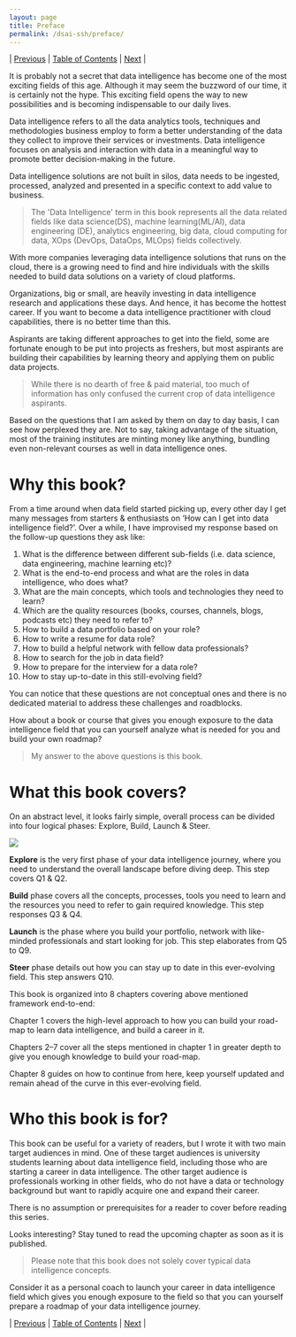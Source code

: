 ```yaml
---
layout: page
title: Preface
permalink: /dsai-ssh/preface/
---
```


| [Previous](https://ankit-rathi.github.io/dsai-ssh/about-the-author/)  | [Table of Contents](https://ankit-rathi.github.io/dsai-ssh/) | [Next](https://ankit-rathi.github.io/dsai-ssh/understanding-the-big-picture/)  |


It is probably not a secret that data intelligence has become one of the most exciting fields of this age. Although it may seem the buzzword of our time, it is certainly not the hype. This exciting field opens the way to new possibilities and is becoming indispensable to our daily lives. 

Data intelligence refers to all the data analytics tools, techniques and methodologies business employ to form a better understanding of the data they collect to improve their services or investments. Data intelligence focuses on analysis and interaction with data in a meaningful way to promote better decision-making in the future.

Data intelligence solutions are not built in silos, data needs to be ingested, processed, analyzed and presented in a specific context to add value to business.

> The 'Data Intelligence' term in this book represents all the data related fields like data science(DS), machine learning(ML/AI), data engineering (DE), analytics engineering, big data, cloud computing for data, XOps (DevOps, DataOps, MLOps) fields collectively. 

With more companies leveraging data intelligence solutions that runs on the cloud, there is a growing need to find and hire individuals with the skills needed to build data solutions on a variety of cloud platforms. 

Organizations, big or small, are heavily investing in data intelligence research and applications these days. And hence, it has become the hottest career. If you want to become a data intelligence practitioner with cloud capabilities, there is no better time than this. 

Aspirants are taking different approaches to get into the field, some are fortunate enough to be put into projects as freshers, but most aspirants are building their capabilities by learning theory and applying them on public data projects.

> While there is no dearth of free & paid material, too much of information has only confused the current crop of data intelligence aspirants.

Based on the questions that I am asked by them on day to day basis, I can see how perplexed they are. Not to say, taking advantage of the situation, most of the training institutes are minting money like anything, bundling even non-relevant courses as well in data intelligence ones.

# Why this book?

From a time around when data field started picking up, every other day I get many messages from starters & enthusiasts on ‘How can I get into data intelligence field?’. Over a while, I have improvised my response based on the follow-up questions they ask like: 

1. What is the difference between different sub-fields (i.e. data science, data engineering, machine learning etc)? 
2. What is the end-to-end process and what are the roles in data intelligence, who does what? 
3. What are the main concepts, which tools and technologies they need to learn? 
4. Which are the quality resources (books, courses, channels, blogs, podcasts etc) they need to refer to?
5. How to build a data portfolio based on your role? 
6. How to write a resume for data role? 
7. How to build a helpful network with fellow data professionals?
8. How to search for the job in data field? 
9. How to prepare for the interview for a data role? 
10. How to stay up-to-date in this still-evolving field? 

You can notice that these questions are not conceptual ones and there is no dedicated material to address these challenges and roadblocks.

How about a book or course that gives you enough exposure to the data intelligence field that you can yourself analyze what is needed for you and build your own roadmap? 

> My answer to the above questions is this book.

# What this book covers?

On an abstract level, it looks fairly simple, overall process can be divided into four logical phases: Explore, Build, Launch & Steer.

![](https://cdn-images-1.medium.com/max/800/1*-u7WltA4QNQ1kWOI5BnVLg.png)

**Explore** is the very first phase of your data intelligence journey, where you need to understand the overall landscape before diving deep. This step covers Q1 & Q2.

**Build** phase covers all the concepts, processes, tools you need to learn and the resources you need to refer to gain required knowledge. This step responses Q3 & Q4.

**Launch** is the phase where you build your portfolio, network with like-minded professionals and start looking for job. This step elaborates from Q5 to Q9.

**Steer** phase details out how you can stay up to date in this ever-evolving field. This step answers Q10.


This book is organized into 8 chapters covering above mentioned framework end-to-end: 

Chapter 1 covers the high-level approach to how you can build your road-map to learn data intelligence, and build a career in it.

Chapters 2–7 cover all the steps mentioned in chapter 1 in greater depth to give you enough knowledge to build your road-map.

Chapter 8 guides on how to continue from here, keep yourself updated and remain ahead of the curve in this ever-evolving field.

# Who this book is for?

This book can be useful for a variety of readers, but I wrote it with two main target audiences in mind. One of these target audiences is university students learning about data intelligence field, including those who are starting a career in data intelligence. The other target audience is professionals working in other fields, who do not have a data or technology background but want to rapidly acquire one and expand their career.

There is no assumption or prerequisites for a reader to cover before reading this series. 

Looks interesting? Stay tuned to read the upcoming chapter as soon as it is published.

> Please note that this book does not solely cover typical data intelligence concepts.

Consider it as a personal coach to launch your career in data intelligence field which gives you enough exposure to the field so that you can yourself prepare a roadmap of your data intelligence journey.


| [Previous](https://ankit-rathi.github.io/dsai-ssh/about-the-author/)  | [Table of Contents](https://ankit-rathi.github.io/dsai-ssh/) | [Next](https://ankit-rathi.github.io/dsai-ssh/understanding-the-big-picture/)  |
